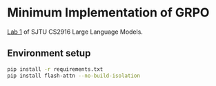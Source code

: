 # Minimum Implementation of GRPO

[Lab 1](https://github.com/GAIR-NLP/cs2916/tree/main/2025/hw1) of SJTU CS2916 Large Language Models.

## Environment setup

```bash
pip install -r requirements.txt
pip install flash-attn --no-build-isolation
```